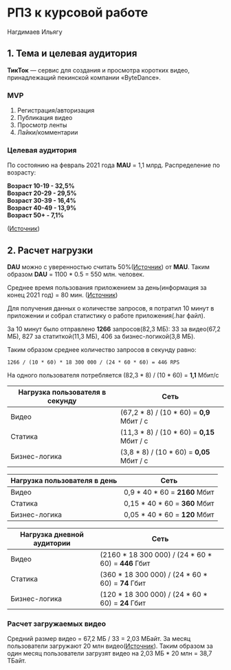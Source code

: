 # РПЗ к курсовой работе

Нагдимаев Ильягу

## 1. Тема и целевая аудитория

<B>ТикТок</B> — сервис для создания и просмотра коротких видео, принадлежащий пекинской компании «ByteDance».

### MVP

1. Регистрация/авторизация
2. Публикация видео
3. Просмотр ленты
4. Лайки/комментарии

### Целевая аудитория

По состоянию на февраль 2021 года **MAU** =  1,1 млрд. Распределение по возрасту: 

  **Возраст 10-19 - 32,5%**\
  **Возраст 20-29 - 29,5%**\
  **Возраст 30-39 - 16,4%**\
  **Возраст 40-49 - 13,9%**\
  **Возраст 50+ - 7,1%**

  ([Источник](https://logotip.online/blog/statistika-tiktok/))

## 2. Расчет нагрузки

**DAU** можно с уверенностью считать 50%([Источник](http://appbrain.ru/osnovnyie-metriki-effektivnosti-mobilnoy-reklamyi/)) от **MAU**. Таким образом **DAU** = 1100 * 0.5 = 550 млн. человек.

Среднее время пользования приложением за день(информация за конец 2021 год) = 80 мин. ([Источник](https://www.theverge.com/interface/2020/6/10/21285309/tiktok-2020-user-numbers-revenue-smash-hit-mea-culpa))

Для получения данных о количестве запросов, я потратил 10 минут в приложении и собрал статистику о работе приложения(.har файл).

За 10 минут было отправлено **1266** запросов(82,3 МБ): 33 за видео(67,2 МБ), 827 за статиткой(11,3 МБ), 406 за бизнес-логикой(3,8 МБ).

Таким образом среднее количество запросов в секунду равно:

```
1266 / (10 * 60) * 18 300 000 / (24 * 60 * 60) = 446 RPS
```

На одного пользователя потребляется (82,3 * 8) / (10 * 60) = **1,1** Мбит/с 

Нагрузка пользователя в секунду | Сеть 
---                             | ---
Видео                           | (67,2 * 8) / (10 * 60) = **0,9** Мбит / с 
Статика                         | (11,3 * 8) / (10 * 60) = **0,15** Мбит / с 
Бизнес-логика                   | (3,8 * 8) / (10 * 60) = **0,05** Мбит / с

Нагрузка пользователя в день    | Сеть 
---                             | ---
Видео                           | 0,9 * 40 * 60 = **2160** Мбит
Статика                         | 0,15 * 40 * 60 = **360** Мбит
Бизнес-логика                   | 0,05 * 40 * 60 = **120** Мбит

Нагрузка дневной аудитории      | Сеть 
---                             | ---
Видео                           | (2160 * 18 300 000) / (24 * 60 * 60) = **446** Гбит
Статика                         | (360 * 18 300 000) / (24 * 60 * 60) = **74** Гбит
Бизнес-логика                   | (120 * 18 300 000) / (24 * 60 * 60) = **24** Гбит

### Расчет загружаемых видео

Средний размер видео = 67,2 МБ / 33 = 2,03 МБайт. За месяц пользователи загружают 20 млн видео([Источник](https://news.cpa.ru/tiktok-showed-audience-statistics/)). Таким образом за один месяц пользователи загрузят видео на 2,03 МБ * 20 млн = 38,7 ТБайт.